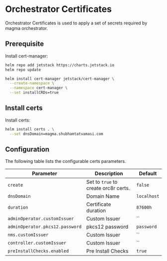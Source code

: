 # Orchestrator Certificates

Orchestrator Certificates is used to apply a set of secrets required by magma orchestrator.

## Prerequisite

Install cert-manager:
```bash
helm repo add jetstack https://charts.jetstack.io
helm repo update

helm install cert-manager jetstack/cert-manager \
  --create-namespace \
  --namespace cert-manager \
  --set installCRDs=true
```

## Install certs

Install certs:
```bash
helm install certs . \
  --set dnsDomain=magma.shubhamtatvamasi.com
```

## Configuration

The following table lists the configurable certs parameters.

| Parameter        | Description     | Default   |
| ---              | ---             | ---       |
| `create` | Set to ``true`` to create orc8r certs. | `false` |
| `dnsDomain` | Domain Name | `localhost` |
| `duration` | Certificate duration | `87600h` |
| `adminOperator.customIssuer` | Custom Issuer | `` |
| `adminOperator.pkcs12.password` | pkcs12 password | `password` |
| `nms.customIssuer` | Custom Issuer | `` |
| `controller.customIssuer` | Custom Issuer | `` |
| `preInstallChecks.enabled` | Pre Install Checks | `true` |
